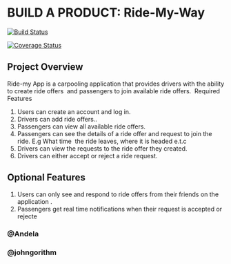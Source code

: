 
# BUILD A PRODUCT: Ride-My-Way 

[![Build Status](https://travis-ci.org/johngorithm/project-ride-my-way.svg?branch=develop)](https://travis-ci.org/johngorithm/project-ride-my-way) 

[![Coverage Status](https://coveralls.io/repos/github/johngorithm/project-ride-my-way/badge.svg?branch=master)](https://coveralls.io/github/johngorithm/project-ride-my-way?branch=develop)

## Project Overview  
Ride-my App is a carpooling application that provides drivers with the ability to create ride offers  and passengers  to join available ride offers. 
Required Features 
1. Users can create an account and log in.  
2. Drivers can add ride offers..  
3. Passengers  can view all available ride offers.  
4. Passengers can see the details of a ride offer and request to join the ride. E.g What time  the ride leaves, where it is headed e.t.c  
5. Drivers can view the requests to the ride offer they created.  
6. Drivers can either accept or reject a ride request.      

## Optional Features 
1. Users can only see and respond to ride offers from their friends on the application .  
2. Passengers get real time notifications when their request is accepted or rejecte

### @Andela
### @johngorithm



